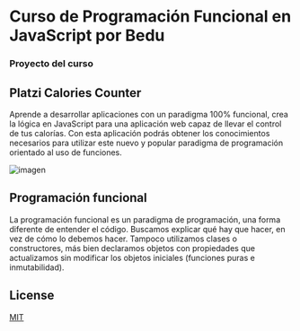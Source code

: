 # Curso de Programación Funcional en JavaScript por Bedu

### Proyecto del curso

## Platzi Calories Counter
Aprende a desarrollar aplicaciones con un paradigma 100% funcional, crea la lógica en JavaScript para una aplicación web capaz de llevar el control de tus calorías. Con esta aplicación podrás obtener los conocimientos necesarios para utilizar este nuevo y popular paradigma de programación orientado al uso de funciones.

![imagen](https://static.platzi.com/media/landing-projects/programacion-funcional-js.png)

## Programación funcional

La programación funcional es un paradigma de programación, una forma diferente de entender el código. Buscamos explicar qué hay que hacer, en vez de cómo lo debemos hacer. Tampoco utilizamos clases o constructores, más bien declaramos objetos con propiedades que actualizamos sin modificar los objetos iniciales (funciones puras e inmutabilidad).


## License
[MIT](https://choosealicense.com/licenses/mit/)
